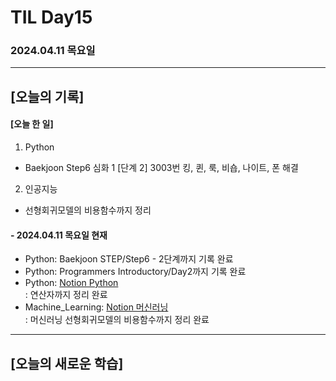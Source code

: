# TIL Day15
### 2024.04.11 목요일

---

## [오늘의 기록]

#### [오늘 한 일]
1. Python
- Baekjoon Step6 심화 1 [단계 2] 3003번 킹, 퀸, 룩, 비숍, 나이트, 폰 해결
2. 인공지능
- 선형회귀모델의 비용함수까지 정리

#### - 2024.04.11 목요일 현재
- Python: Baekjoon STEP/Step6 - 2단계까지 기록 완료
- Python: Programmers Introductory/Day2까지 기록 완료  
- Python: [Notion Python](https://handsome-umbrella-c52.notion.site/Python-6d76c849802f40adb35ca7366565e1e8?pvs=4)  
: 연산자까지 정리 완료
- Machine_Learning: [Notion 머신러닝](https://handsome-umbrella-c52.notion.site/a887c58b105a44d287c8f5d045e56f4e?pvs=4)  
: 머신러닝 선형회귀모델의 비용함수까지 정리 완료

---
## [오늘의 새로운 학습]
